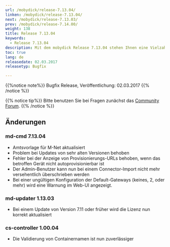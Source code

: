 ```yaml
---
url: /mobydick/release-7.13.04/
linken: /mobydick/release-7.13.04/
next: /mobydick/release-7.13.03/
prev: /mobydick/release-7.14.00/
weight: 138
title: Release 7.13.04
keywords:
  - Release 7.13.04
description: Mit dem mobydick Release 7.13.04 stehen Ihnen eine Vielzahl an neuen Funtionen zur Verfügung.
toc: true
lang: de
releasedate: 02.03.2017
releasetyp: Bugfix

---
```


{{%notice note%}}
Bugfix Release, Veröffentlichung: 02.03.2017
{{% /notice %}}

{{% notice tip%}}
Bitte benutzen Sie bei Fragen zunächst das [Community Forum](http://community.pascom.net/forum.php "Zu unserem Forum").
{{% /notice %}}

## Änderungen

### md-cmd 7.13.04

* Amtsvorlage für M-Net aktualisiert
* Problem bei Updates von sehr alten Versionen behoben
* Fehler bei der Anzeige von Provisionierungs-URLs behoben, wenn das betroffen Gerät nicht autoprovisionierbar ist
* Der Admin-Benutzer kann nun bei einem Connector-Import nicht mehr versehentlich überschrieben werden
* Bei einer ungültigen Konfiguration der Default-Gateways (keines, 2, oder mehr) wird eine Warnung im Web-UI angezeigt.

### md-updater 1.13.03

* Bei einem Update von Version 7.11 oder früher wird die Lizenz nun korrekt aktualisiert

### cs-controller 1.00.04

* Die Validierung von Containernamen ist nun zuverlässiger
